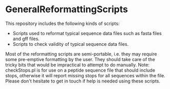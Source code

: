 # GeneralReformattingScripts

This repository includes the following kinds of scripts:

- Scripts used to reformat typical sequence data files such as fasta files and gff files.
- Scripts to check validity of typical sequence data files.

Most of the reformatting scripts are semi-portable, i.e. they may require some pre-emptive formatting by the user.
They should take care of the tricky bits that would be impractical to attempt to do manually.
Note: checkStops.pl is for use on a peptide sequence file that should include stops, otherwise it will report missing stops for all sequences within the file.
Please don't hesitate to get in touch if help is needed using these scripts.
